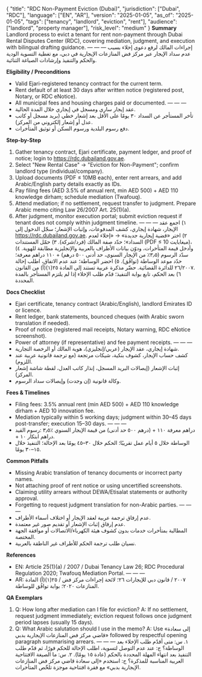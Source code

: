 {
  "title": "RDC Non-Payment Eviction (Dubai)",
  "jurisdiction": ["Dubai", "RDC"],
  "language": ["EN", "AR"],
  "version": "2025-01-05",
  "as_of": "2025-01-05",
  "tags": ["tenancy", "landlord", "eviction", "rent"],
  "audience": ["landlord", "property manager"],
  "risk_level": "medium"
}
**Summary**
Landlord process to evict a tenant for rent non-payment through Dubai Rental Disputes Center (RDC), covering mediation, judgment, and execution with bilingual drafting guidance.
— — —
إجراءات المالك لرفع دعوى إخلاء بسبب عدم سداد الإيجار عبر مركز فض المنازعات الإيجارية في دبي، مع تغطية التسوية الودية والحكم والتنفيذ وإرشادات الصياغة الثنائية.

**Eligibility / Preconditions**
- Valid Ejari-registered tenancy contract for the current term.
- Rent default of at least 30 days after written notice (registered post, Notary, or RDC eNotice).
- All municipal fees and housing charges paid or documented.
— — —
- عقد إيجار ساري ومسجل في إيجاري خلال المدة الحالية.
- تأخر المستأجر عن السداد ٣٠ يومًا على الأقل بعد إشعار خطي (بريد مسجل أو كاتب عدل أو إشعار إلكتروني من المركز).
- دفع رسوم البلدية ورسوم السكن أو توثيق المتأخرات.

**Step-by-Step**
1) Gather tenancy contract, Ejari certificate, payment ledger, and proof of notice; login to <https://rdc.dubailand.gov.ae>.
2) Select "New Rental Case" → "Eviction for Non-Payment"; confirm landlord type (individual/company).
3) Upload documents (PDF ≤ 10MB each), enter rent arrears, and add Arabic/English party details exactly as IDs.
4) Pay filing fees (AED 3.5% of annual rent, min AED 500) + AED 110 knowledge dirham; schedule mediation (Twafouq).
5) Attend mediation; if no settlement, request transfer to judgment. Prepare Arabic memo citing Law 26/2007 Art. 25(1)(a).
6) After judgment, monitor execution portal; submit eviction request if tenant does not comply within judgment timeline.
— — —
١) اجمع عقد الإيجار، شهادة إيجاري، كشف المدفوعات، وإثبات الإشعار؛ سجّل الدخول إلى <https://rdc.dubailand.gov.ae>.
٢) اختر «قضية إيجارية جديدة» → «إخلاء لعدم السداد»؛ حدّد صفة المالك (فرد/شركة).
٣) حمّل المستندات (PDF ≤ ‎10‎ ميغابايت)، وأدخل قيمة المتأخرات، ودوّن بيانات الأطراف بالعربية والإنجليزية مطابقة للهوية.
٤) سدّد الرسوم (٣٫٥٪ من الإيجار السنوي، حد أدنى ٥٠٠ درهم) + ١١٠ دراهم معرفة؛ حدّد موعد الوساطة (توافُق).
٥) احضر الوساطة؛ عند عدم الاتفاق، اطلب إحالة للدائرة القضائية. حضّر مذكرة عربية تستند إلى المادة ٢٥(١)(أ) من القانون ‎٢٦/٢٠٠٧‎.
٦) بعد الحكم، تابع بوابة التنفيذ؛ قدّم طلب الإخلاء إذا لم يلتزم المستأجر بالمدة المحددة.

**Docs Checklist**
- Ejari certificate, tenancy contract (Arabic/English), landlord Emirates ID or licence.
- Rent ledger, bank statements, bounced cheques (with Arabic sworn translation if needed).
- Proof of notice (registered mail receipts, Notary warning, RDC eNotice screenshot).
- Power of attorney (if representative) and fee payment receipts.
— — —
- شهادة إيجاري، عقد الإيجار (عربي/إنجليزي)، هوية المالك أو الرخصة التجارية.
- كشف حساب الإيجار، كشوف بنكية، شيكات مرتجعة (مع ترجمة قانونية عربية عند اللزوم).
- إثبات الإشعار (إيصالات البريد المسجل، إنذار كاتب العدل، لقطة شاشة إشعار المركز).
- وكالة قانونية (إن وجدت) وإيصالات سداد الرسوم.

**Fees & Timelines**
- Filing fees: 3.5% annual rent (min AED 500) + AED 110 knowledge dirham + AED 10 innovation fee.
- Mediation typically within 5 working days; judgment within 30–45 days post-transfer; execution 15–30 days.
— — —
- رسوم القيد: ‎٣٫٥٪‎ من قيمة الإيجار السنوي (حد أدنى ‎٥٠٠‎ درهم) + ‎١١٠‎ دراهم معرفة + ‎١٠‎ دراهم ابتكار.
- الوساطة خلال ٥ أيام عمل تقريبًا؛ الحكم خلال ٣٠–٤٥ يومًا بعد الإحالة؛ التنفيذ خلال ١٥–٣٠ يومًا.

**Common Pitfalls**
- Missing Arabic translation of tenancy documents or incorrect party names.
- Not attaching proof of rent notice or using uncertified screenshots.
- Claiming utility arrears without DEWA/Etisalat statements or authority approval.
- Forgetting to request judgment translation for non-Arabic parties.
— — —
- عدم إرفاق ترجمة عربية لعقد الإيجار أو اختلاف أسماء الأطراف.
- عدم إرفاق إثبات الإشعار أو تقديم صور غير معتمدة.
- المطالبة بمتأخرات خدمات بدون كشوف هيئة الكهرباء/الاتصالات أو موافقة الجهة المختصة.
- نسيان طلب ترجمة الحكم للأطراف غير الناطقة بالعربية.

**References**
- EN: Article 25(1)(a) / 2007 / Dubai Tenancy Law 26; RDC Procedural Regulation 2020; Twafouq Mediation Portal.
— — —
- AR: المادة ‎٢٥(١)(أ) / ‎٢٠٠٧ / قانون دبي للإيجارات ٢٦؛ لائحة إجراءات مركز فض المنازعات ٢٠٢٠؛ بوابة توافُق للوساطة.

**QA Exemplars**
1. Q: How long after mediation can I file for eviction? A: If no settlement, request judgment immediately; eviction request follows once judgment period lapses (usually 15 days).
2. Q: What Arabic salutation should I use in the memo? A: Use «إلى سعادة قاضي مركز فض المنازعات الإيجارية بدبي» followed by respectful opening paragraph summarising arrears.
— — —
١. س: متى أقدّم طلب الإخلاء بعد الوساطة؟ ج: عند عدم التوصل لتسوية، اطلب الإحالة للحكم فورًا، ثم قدّم طلب التنفيذ بعد انتهاء المهلة المحددة بالحكم (عادة ١٥ يومًا).
٢. س: ما الصيغة الافتتاحية العربية المناسبة للمذكرة؟ ج: استخدم «إلى سعادة قاضي مركز فض المنازعات الإيجارية بدبي» مع فقرة افتتاحية موجزة تلخّص المتأخرات.

